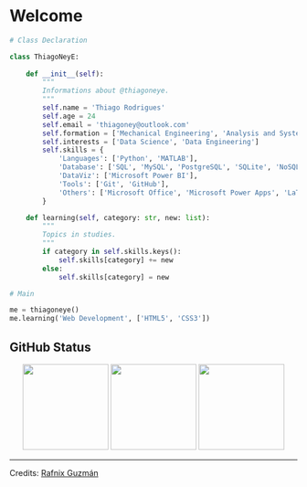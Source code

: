 # Welcome

```python
# Class Declaration

class ThiagoNeyE:
  
    def __init__(self):
        """
        Informations about @thiagoneye.
        """
        self.name = 'Thiago Rodrigues'
        self.age = 24
        self.email = 'thiagoney@outlook.com'
        self.formation = ['Mechanical Engineering', 'Analysis and Systems Development']
        self.interests = ['Data Science', 'Data Engineering']
        self.skills = {
            'Languages': ['Python', 'MATLAB'],
            'Database': ['SQL', 'MySQL', 'PostgreSQL', 'SQLite', 'NoSQL', 'MongoDB', 'Redis'],
            'DataViz': ['Microsoft Power BI'],
            'Tools': ['Git', 'GitHub'],
            'Others': ['Microsoft Office', 'Microsoft Power Apps', 'LaTeX']
        }

    def learning(self, category: str, new: list):
        """
        Topics in studies.
        """
        if category in self.skills.keys():
            self.skills[category] += new
        else:
            self.skills[category] = new

# Main 

me = thiagoneye()
me.learning('Web Development', ['HTML5', 'CSS3'])
```

## GitHub Status

<p align= "center">
  <img height="150" src="https://github-readme-stats.vercel.app/api?username=thiagoneye&theme=react&show_icons=true&include_all_commits=false&hide_border=true" />
  <img height="150" src="https://github-readme-streak-stats.herokuapp.com/?user=thiagoneye&theme=react&hide_border=true&date_format=M%20j%5B%2C%20Y%5D" />
  <img height="150" src="https://github-readme-stats.vercel.app/api/top-langs/?username=thiagoneye&theme=react&hide_border=true&layout=compact" />
</p>

---

Credits: [Rafnix Guzmán](https://github.com/rafnixg/)

<!---
<p align="left"> <img src="https://komarev.com/ghpvc/?username=thiagoneye" alt="thiagoneye" /> </p>

thiagoneye/thiagoneye is a ✨ special ✨ repository because its `README.md` (this file) appears on your GitHub profile.
You can click the Preview link to take a look at your changes.
--->
